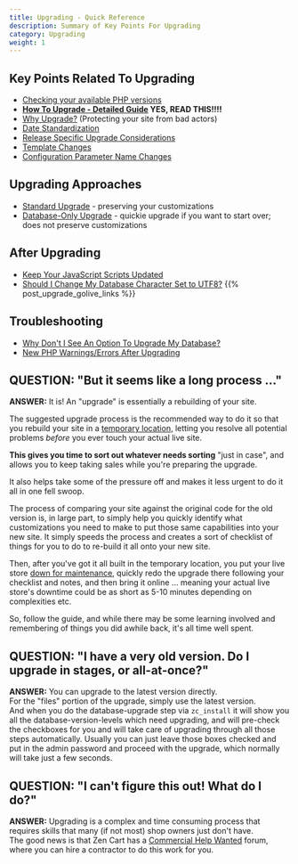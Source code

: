 ```yaml
---
title: Upgrading - Quick Reference
description: Summary of Key Points For Upgrading
category: Upgrading 
weight: 1
---
```


## Key Points Related To Upgrading

- [Checking your available PHP versions](/user/upgrading/check_php_version)
- **[How To Upgrade - Detailed Guide](/user/upgrading/detailed_upgrading/) YES, READ THIS!!!!**
- [Why Upgrade?](/user/upgrading/about_upgrading/) (Protecting your site from bad actors)
- [Date Standardization](/user/upgrading/date_standardization/)
- [Release Specific Upgrade Considerations](/user/upgrading/release_specific_upgrade_considerations/)
- [Template Changes](/user/template/template_changes/)
- [Configuration Parameter Name Changes](/user/upgrading/configuration_name_changes/)

## Upgrading Approaches 
- [Standard Upgrade](/user/upgrading/detailed_upgrading/) - preserving your customizations
- [Database-Only Upgrade](/user/upgrading/db_only_upgrade/) - quickie upgrade if you want to start over; does not preserve customizations

## After Upgrading
- [Keep Your JavaScript Scripts Updated](/user/upgrading/javascript_updates/)
- [Should I Change My Database Character Set to UTF8?](/user/upgrading/convert_to_utf8/)
{{% post_upgrade_golive_links %}}

## Troubleshooting
- [Why Don't I See An Option To Upgrade My Database?](/user/upgrading/installer_no_upgrade/)
- [New PHP Warnings/Errors After Upgrading](/user/upgrading/php_warnings/)


## QUESTION: "But it seems like a long process ..."

**ANSWER:** It is!  An "upgrade" is essentially a rebuilding of your site.

The suggested upgrade process is the recommended way to do it so that you rebuild your site in a <u>temporary location,</u> letting you resolve all potential problems *before* you ever touch your actual live site. 

**This gives you time to sort out whatever needs sorting** "just in case", and allows you to keep taking sales while you're preparing the upgrade. 

It also helps take some of the pressure off and makes it less urgent to do it all in one fell swoop.  

The process of comparing your site against the original code for the old version is, in large part, to simply help you quickly identify what customizations you need to make to put those same capabilities into your new site. It simply speeds the process and creates a sort of checklist of things for you to do to re-build it all onto your new site.

Then, after you've got it all built in the temporary location, you put your live store [down for maintenance](/user/running/down_for_maintenance), quickly redo the upgrade there following your checklist and notes, and then bring it online ... meaning your actual live store's downtime could be as short as 5-10 minutes depending on complexities etc. 

So, follow the guide, and while there may be some learning involved and remembering of things you did awhile back, it's all time well spent.  



## QUESTION: "I have a very old version. Do I upgrade in stages, or all-at-once?"

**ANSWER:** You can upgrade to the latest version directly.<br>
For the "files" portion of the upgrade, simply use the latest version.<br>
And when you do the database-upgrade step via `zc_install` it will show you all the database-version-levels which need upgrading, and will pre-check the checkboxes for you and will take care of upgrading through all those steps automatically. Usually you can just leave those boxes checked and put in the admin password and proceed with the upgrade, which normally will take just a few seconds.  


## QUESTION: "I can't figure this out!  What do I do?" 

**ANSWER:** Upgrading is a complex and time consuming process that requires skills that many (if not most) shop owners just don't have.<br>
The good news is that Zen Cart has a [Commercial Help Wanted](https://www.zen-cart.com/forumdisplay.php?138-Commercial-Help-Wanted) forum, where you
can hire a contractor to do this work for you.

